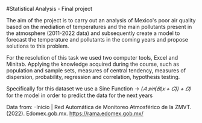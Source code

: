 #Statistical Analysis - Final project

The aim of the project is to carry out an analysis of Mexico's poor air quality based on the mediation of temperatures and the main pollutants present in the atmosphere (2011-2022 data) and subsequently create a model to forecast the temperature and pollutants in the coming years and propose solutions to this problem.

For the resolution of this task we used two computer tools, Excel and Minitab. Applying the knowledge acquired during the course, such as population and sample sets, measures of central tendency, measures of dispersion, probability, regression and correlation, hypothesis testing.

Specifically for this dataset we use a Sine Function -> *(𝐴 𝑠𝑖𝑛(𝐵(𝑥 + 𝐶)) + 𝐷)* for the model in order to predict the data for the next years 

Data from:
-Inicio | Red Automática de Monitoreo Atmosférico de la ZMVT. (2022). Edomex.gob.mx.
https://rama.edomex.gob.mx/

